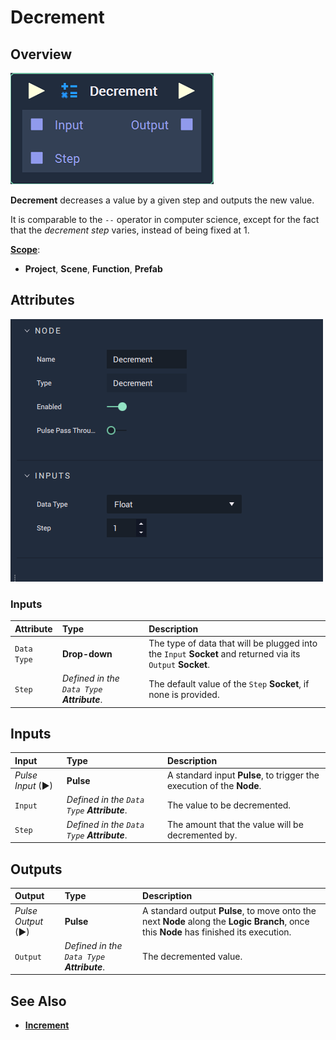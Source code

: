 # Decrement

## Overview

![The Decrement Node.](../../.gitbook/assets/node-decrement2.png)

**Decrement** decreases a value by a given step and outputs the new value.

It is comparable to the `--` operator in computer science, except for the fact that the _decrement step_ varies, instead of being fixed at 1.

[**Scope**](../overview.md#scopes):
*  **Project**, **Scene**, **Function**, **Prefab**

## Attributes

![The Decrement Node Attributes.](../../.gitbook/assets/node-decrement2-attr.png)

### Inputs

| Attribute | Type | Description |
| :--- | :--- | :--- |
| `Data Type` | **Drop-down** | The type of data that will be plugged into the `Input` **Socket** and returned via its `Output` **Socket**. |
| `Step` | _Defined in the `Data Type` **Attribute**_. | The default value of the `Step` **Socket**, if none is provided. |

## Inputs

| Input | Type | Description |
| :--- | :--- | :--- |
| _Pulse Input_ \(►\) | **Pulse** | A standard input **Pulse**, to trigger the execution of the **Node**. |
| `Input` | _Defined in the `Data Type` **Attribute**_. | The value to be decremented. |
| `Step` | _Defined in the `Data Type` **Attribute**_. | The amount that the value will be decremented by. |

## Outputs

| Output | Type | Description |
| :--- | :--- | :--- |
| _Pulse Output_ \(►\) | **Pulse** | A standard output **Pulse**, to move onto the next **Node** along the **Logic Branch**, once this **Node** has finished its execution. |
| `Output` | _Defined in the `Data Type` **Attribute**_. | The decremented value. |

## See Also

* [**Increment**](increment.md)

